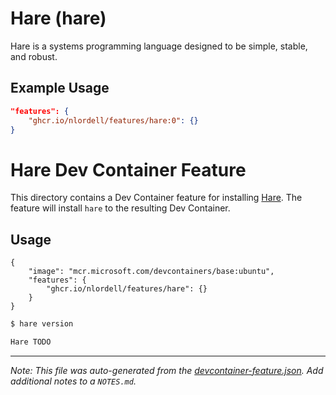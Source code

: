 
# Hare (hare)

Hare is a systems programming language designed to be simple, stable, and robust.

## Example Usage

```json
"features": {
    "ghcr.io/nlordell/features/hare:0": {}
}
```



# Hare Dev Container Feature

This directory contains a Dev Container feature for installing [Hare](https://harelang.org/).
The feature will install `hare` to the resulting Dev Container.

## Usage

```jsonc
{
    "image": "mcr.microsoft.com/devcontainers/base:ubuntu",
    "features": {
        "ghcr.io/nlordell/features/hare": {}
    }
}
```

```bash
$ hare version

Hare TODO
```


---

_Note: This file was auto-generated from the [devcontainer-feature.json](https://github.com/nlordell/features/blob/main/src/hare/devcontainer-feature.json).  Add additional notes to a `NOTES.md`._
